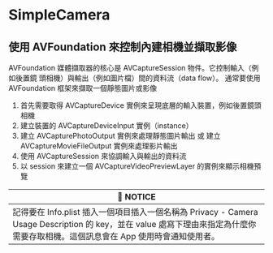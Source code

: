 # SimpleCamera

## 使⽤ AVFoundation 來控制內建相機並擷取影像
AVFoundation 媒體擷取器的核⼼是 AVCaptureSession 物件。它控制輸入（例如後置鏡 頭相機）與輸出（例如圖⽚檔）間的資料流（data flow）。
通常要使⽤ AVFoundation 框架來擷取⼀個靜態圖⽚或影像
1. 首先需要取得 AVCaptureDevice 實例來呈現底層的輸入裝置，例如後置鏡頭相機
2. 建⽴裝置的 AVCaptureDeviceInput 實例（instance）
3. 建⽴ AVCapturePhotoOutput 實例來處理靜態圖⽚輸出 
    或 
    建立 AVCaptureMovieFileOutput 實例來處理影片輸出
4. 使⽤ AVCaptureSession 來協調輸入與輸出的資料流
5. 以 session 來建⽴⼀個 AVCaptureVideoPreviewLayer 的實例來顯⽰相機預覽

|:pushpin: NOTICE|
|----------------|
|記得要在 Info.plist 插入⼀個項⽬插入⼀個名稱為 Privacy - Camera Usage Description 的 key，並在 value 處寫下理由來指定為什麼你需要存取相機。這個訊息會在 App 使⽤時會通知使⽤者。|
